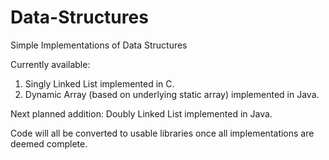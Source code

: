 # Data-Structures
Simple Implementations of Data Structures

Currently available:
1. Singly Linked List implemented in C.
2. Dynamic Array (based on underlying static array) implemented in Java.

Next planned addition: 
Doubly Linked List implemented in Java.

Code will all be converted to usable libraries once all implementations are deemed complete.
